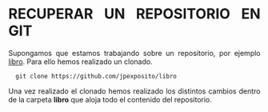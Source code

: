 <div align="justify">

# RECUPERAR UN REPOSITORIO EN GIT

  Supongamos que estamos trabajando sobre un repositorio, por ejemplo [libro](https://github.com/jpexposito/libro). Para ello hemos realizado un clonado.

  ```console
    git clone https://github.com/jpexposito/libro
  ```

  Una vez realizado el clonado hemos realizado los distintos cambios dentro de la carpeta __libro__ que aloja todo el contenido del repositorio.
   
